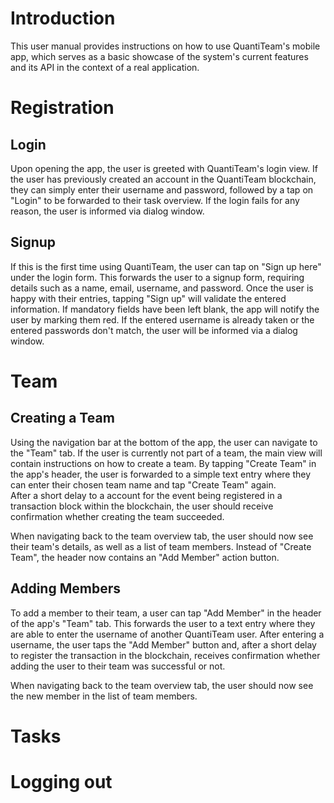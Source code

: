# Introduction
This user manual provides instructions on how to use QuantiTeam's mobile app, which serves as a basic showcase of the system's current features and its API in the context of a real application.  

# Registration
## Login
Upon opening the app, the user is greeted with QuantiTeam's login view. If the user has previously created an account in the QuantiTeam blockchain, they can simply enter their username and password, followed by a tap on "Login" to be forwarded to their task overview. If the login fails for any reason, the user is informed via dialog window.

## Signup
If this is the first time using QuantiTeam, the user can tap on "Sign up here" under the login form. This forwards the user to a signup form, requiring details such as a name, email, username, and password. Once the user is happy with their entries, tapping "Sign up" will validate the entered information. If mandatory fields have been left blank, the app will notify the user by marking them red. If the entered username is already taken or the entered passwords don't match, the user will be informed via a dialog window.


# Team
## Creating a Team
Using the navigation bar at the bottom of the app, the user can navigate to the "Team" tab. If the user is currently not part of a team, the main view will contain instructions on how to create a team. By tapping "Create Team" in the app's header, the user is forwarded to a simple text entry where they can enter their chosen team name and tap "Create Team" again.  
After a short delay to a account for the event being registered in a transaction block within the blockchain, the user should receive confirmation whether creating the team succeeded.

When navigating back to the team overview tab, the user should now see their team's details, as well as a list of team members. Instead of "Create Team", the header now contains an "Add Member" action button.

## Adding Members
To add a member to their team, a user can tap "Add Member" in the header of the app's "Team" tab. This forwards the user to a text entry where they are able to enter the username of another QuantiTeam user. After entering a username, the user taps the "Add Member" button and, after a short delay to register the transaction in the blockchain, receives confirmation whether adding the user to their team was successful or not.

When navigating back to the team overview tab, the user should now see the new member in the list of team members.

# Tasks

# Logging out
